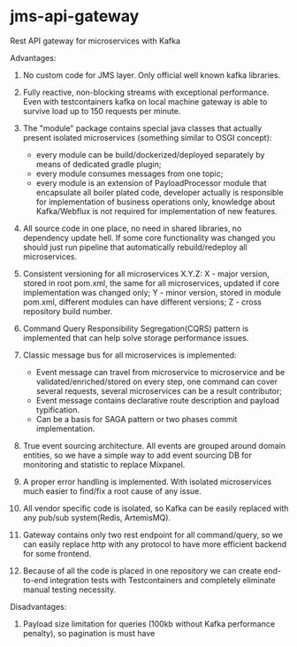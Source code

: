 # jms-api-gateway
Rest API gateway for microservices with Kafka

Advantages:

1. No custom code for JMS layer. Only official well known kafka libraries.
   
2. Fully reactive, non-blocking streams with exceptional performance.
   Even with testcontainers kafka on local machine gateway is able to survive
   load up to 150 requests per minute.
   
3. The "module" package contains special java classes that actually present isolated microservices
   (something similar to OSGI concept):
   - every module can be build/dockerized/deployed separately by means of dedicated gradle plugin;
   - every module consumes messages from one topic;
   - every module is an extension of PayloadProcessor module that encapsulate all boiler plated code,
     developer actually is responsible for implementation of business operations only, 
     knowledge about Kafka/Webflux is not required for implementation of new features.
    
4. All source code in one place, no need in shared libraries, no dependency update hell. 
   If some core functionality was changed you should just run pipeline that automatically 
   rebuild/redeploy all microservices.
   
5. Consistent versioning for all microservices X.Y.Z:
    X - major version, stored in root pom.xml, the same for all microservices, 
        updated if core implementation was changed only;
    Y - minor version, stored in module pom.xml, different modules can have different versions;
    Z - cross repository build number.

6. Command Query Responsibility Segregation(CQRS) pattern is implemented 
   that can help solve storage performance issues.
   
7. Classic message bus for all microservices is implemented: 
   - Event message can travel from microservice to microservice and be validated/enriched/stored on every step,
     one command can cover several requests, several microservices can be a result contributor;
   - Event message contains declarative route description and payload typification.
   - Can be a basis for SAGA pattern or two phases commit implementation.
    
8. True event sourcing architecture. All events are grouped around domain entities, so we have a simple way to add
   event sourcing DB for monitoring and statistic to replace Mixpanel.
   
9. A proper error handling is implemented. With isolated microservices much easier 
   to find/fix a root cause of any issue.
   
10. All vendor specific code is isolated, so Kafka can be easily replaced with any pub/sub system(Redis, ArtemisMQ).

11. Gateway contains only two rest endpoint for all command/query, so we can easily replace http 
    with any protocol to have more efficient backend for some frontend.
    
12. Because of all the code is placed in one repository we can create end-to-end integration tests 
    with Testcontainers and completely eliminate manual testing necessity.

Disadvantages:

1. Payload size limitation for queries (100kb without Kafka performance penalty), so pagination is must have 

